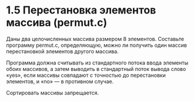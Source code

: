# 1.5 Перестановка элементов массива (permut.c)
Даны два целочисленных массива размером $8$ элементов. Составьте программу permut.c, определяющую, можно ли получить один массив перестановкой элементов другого массива.

Программа должна считывать из стандартного потока ввода элементы обоих массивов, а затем выводить в стандартный поток вывода слово «yes», если массивы совпадают с точностью до перестановки элементов, и «no» — в противном случае.

Сортировать массивы запрещается. 
